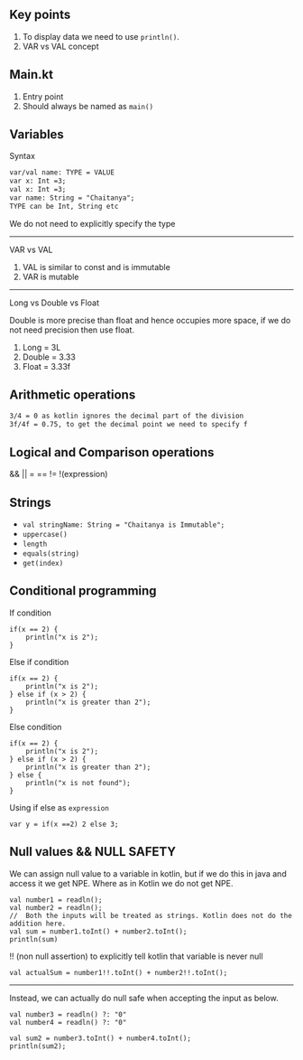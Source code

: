 ## Key points
1. To display data we need to use `println()`.
2. VAR vs VAL concept

## Main.kt
1. Entry point
2. Should always be named as `main()`

## Variables

Syntax
```dtd
var/val name: TYPE = VALUE
var x: Int =3;
val x: Int =3;
var name: String = "Chaitanya";
TYPE can be Int, String etc
```
We do not need to explicitly specify the type

---
VAR vs VAL
1. VAL is similar to const and is immutable
2. VAR is mutable

---

Long vs Double vs Float

Double is more precise than float and hence occupies more space, if we do not need precision then use float.

1. Long = 3L
2. Double = 3.33
3. Float = 3.33f


## Arithmetic operations
```dtd
3/4 = 0 as kotlin ignores the decimal part of the division
3f/4f = 0.75, to get the decimal point we need to specify f
```

## Logical and Comparison operations

&& || = == != !(expression)


## Strings
* `val stringName: String = "Chaitanya is Immutable";`
* `uppercase()`
* `length`
* `equals(string)`
* `get(index)`

## Conditional programming

If condition
```
if(x == 2) {
    println("x is 2");
}
```

Else if condition

```
if(x == 2) {
    println("x is 2");
} else if (x > 2) {
    println("x is greater than 2");
}

```

Else condition

```
if(x == 2) {
    println("x is 2");
} else if (x > 2) {
    println("x is greater than 2");
} else {
    println("x is not found");
}
```

Using if else as `expression`
```
var y = if(x ==2) 2 else 3;
```

## Null values && NULL SAFETY
We can assign null value to a variable in kotlin, but
if we do this in java and access it we get NPE. Where as in
Kotlin we do not get NPE.

```
val number1 = readln();
val number2 = readln();
//  Both the inputs will be treated as strings. Kotlin does not do the addition here.
val sum = number1.toInt() + number2.toInt();
println(sum)

```

!! (non null assertion) to explicitly tell kotlin that variable is never null
```
val actualSum = number1!!.toInt() + number2!!.toInt();
```

---

Instead, we can actually do null safe when accepting the input as below.
```
val number3 = readln() ?: "0"
val number4 = readln() ?: "0"

val sum2 = number3.toInt() + number4.toInt();
println(sum2);
```